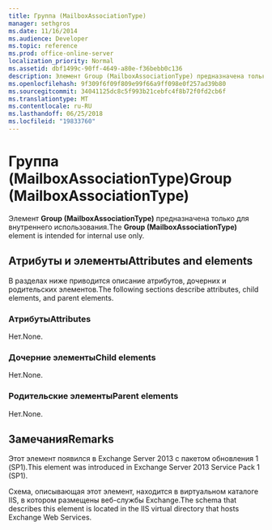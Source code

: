 ```yaml
---
title: Группа (MailboxAssociationType)
manager: sethgros
ms.date: 11/16/2014
ms.audience: Developer
ms.topic: reference
ms.prod: office-online-server
localization_priority: Normal
ms.assetid: dbf1499c-90ff-4649-a80e-f36bebb0c136
description: Элемент Group (MailboxAssociationType) предназначена только для внутреннего использования.
ms.openlocfilehash: 9f309f6f09f809e99f66a9ff098e0f257ad39b80
ms.sourcegitcommit: 34041125dc8c5f993b21cebfc4f8b72f0fd2cb6f
ms.translationtype: MT
ms.contentlocale: ru-RU
ms.lasthandoff: 06/25/2018
ms.locfileid: "19833760"
---
```

# <a name="group-mailboxassociationtype"></a><span data-ttu-id="4ddaa-103">Группа (MailboxAssociationType)</span><span class="sxs-lookup"><span data-stu-id="4ddaa-103">Group (MailboxAssociationType)</span></span>

<span data-ttu-id="4ddaa-104">Элемент **Group (MailboxAssociationType)** предназначена только для внутреннего использования.</span><span class="sxs-lookup"><span data-stu-id="4ddaa-104">The **Group (MailboxAssociationType)** element is intended for internal use only.</span></span> 

## <a name="attributes-and-elements"></a><span data-ttu-id="4ddaa-105">Атрибуты и элементы</span><span class="sxs-lookup"><span data-stu-id="4ddaa-105">Attributes and elements</span></span>

<span data-ttu-id="4ddaa-106">В разделах ниже приводится описание атрибутов, дочерних и родительских элементов.</span><span class="sxs-lookup"><span data-stu-id="4ddaa-106">The following sections describe attributes, child elements, and parent elements.</span></span>
  
### <a name="attributes"></a><span data-ttu-id="4ddaa-107">Атрибуты</span><span class="sxs-lookup"><span data-stu-id="4ddaa-107">Attributes</span></span>

<span data-ttu-id="4ddaa-108">Нет.</span><span class="sxs-lookup"><span data-stu-id="4ddaa-108">None.</span></span>
  
### <a name="child-elements"></a><span data-ttu-id="4ddaa-109">Дочерние элементы</span><span class="sxs-lookup"><span data-stu-id="4ddaa-109">Child elements</span></span>

<span data-ttu-id="4ddaa-110">Нет.</span><span class="sxs-lookup"><span data-stu-id="4ddaa-110">None.</span></span>
  
### <a name="parent-elements"></a><span data-ttu-id="4ddaa-111">Родительские элементы</span><span class="sxs-lookup"><span data-stu-id="4ddaa-111">Parent elements</span></span>

<span data-ttu-id="4ddaa-112">Нет.</span><span class="sxs-lookup"><span data-stu-id="4ddaa-112">None.</span></span>
  
## <a name="remarks"></a><span data-ttu-id="4ddaa-113">Замечания</span><span class="sxs-lookup"><span data-stu-id="4ddaa-113">Remarks</span></span>

<span data-ttu-id="4ddaa-114">Этот элемент появился в Exchange Server 2013 с пакетом обновления 1 (SP1).</span><span class="sxs-lookup"><span data-stu-id="4ddaa-114">This element was introduced in Exchange Server 2013 Service Pack 1 (SP1).</span></span>
  
<span data-ttu-id="4ddaa-115">Схема, описывающая этот элемент, находится в виртуальном каталоге IIS, в котором размещены веб-службы Exchange.</span><span class="sxs-lookup"><span data-stu-id="4ddaa-115">The schema that describes this element is located in the IIS virtual directory that hosts Exchange Web Services.</span></span>
  

